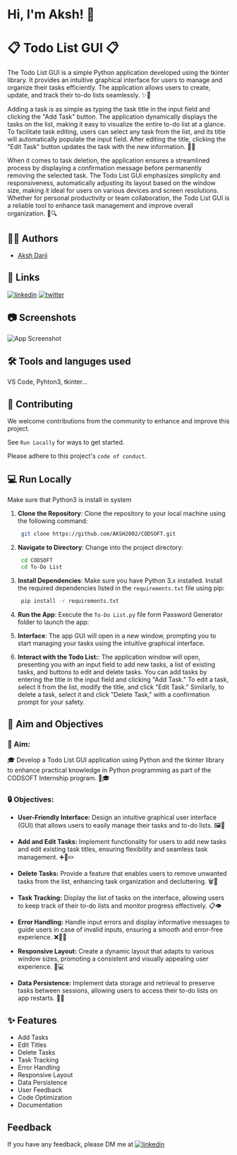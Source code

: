 
# Hi, I'm Aksh! 👋

# 📋 Todo List GUI 📋

The Todo List GUI is a simple Python application developed using the tkinter library. It provides an intuitive graphical interface for users to manage and organize their tasks efficiently. The application allows users to create, update, and track their to-do lists seamlessly. ✨📅

Adding a task is as simple as typing the task title in the input field and clicking the "Add Task" button. The application dynamically displays the tasks on the list, making it easy to visualize the entire to-do list at a glance. To facilitate task editing, users can select any task from the list, and its title will automatically populate the input field. After editing the title, clicking the "Edit Task" button updates the task with the new information. 📝💡

When it comes to task deletion, the application ensures a streamlined process by displaying a confirmation message before permanently removing the selected task. The Todo List GUI emphasizes simplicity and responsiveness, automatically adjusting its layout based on the window size, making it ideal for users on various devices and screen resolutions. Whether for personal productivity or team collaboration, the Todo List GUI is a reliable tool to enhance task management and improve overall organization. 🚀🔍




## 👩‍💻 Authors

- [Aksh Darji](https://github.com/aksh2002)


## 🔗 Links
[![linkedin](https://img.shields.io/badge/linkedin-0A66C2?style=for-the-badge&logo=linkedin&logoColor=white)](https://linkedin.com/in/aksh-darji-127316210)
[![twitter](https://img.shields.io/badge/twitter-1DA1F2?style=for-the-badge&logo=twitter&logoColor=white)](https://twitter.com/akshdarji_135)

## 📷 Screenshots

![App Screenshot](https://raw.githubusercontent.com/AKSH2002/CODSOFT)



## 🛠 Tools and languges used
VS Code, Pyhton3, tkinter...


## 🤝 Contributing

We welcome contributions from the community to enhance and improve this project.

See `Run Locally` for ways to get started.

Please adhere to this project's `code of conduct`.


## 💻 Run Locally
Make sure that Python3 is install in system 


1. **Clone the Repository**: Clone the repository to your local machine using the following command:
   
     ```bash
      git clone https://github.com/AKSH2002/CODSOFT.git
     ```


2. **Navigate to Directory**: Change into the project directory:
   
     ```bash
      cd CODSOFT
      cd To-Do List
     ```

3. **Install Dependencies**: Make sure you have Python 3.x installed. Install the required dependencies listed in the `requirements.txt` file using pip:
   
     ```bash
      pip install -r requirements.txt
     ``` 

4. **Run the App**: Execute the `To-Do List.py` file form Password Generator folder to launch the app:

5. **Interface**: The app GUI will open in a new window, prompting you to start managing your tasks using the intuitive graphical interface.

6. **Interact with the Todo List:**: The application window will open, presenting you with an input field to add new tasks, a list of existing tasks, and buttons to edit and delete tasks. You can add tasks by entering the title in the input field and clicking "Add Task." To edit a task, select it from the list, modify the title, and click "Edit Task." Similarly, to delete a task, select it and click "Delete Task," with a confirmation prompt for your safety.


## 🎯 Aim and Objectives

### 🌟 Aim: 

🎓 Develop a Todo List GUI application using Python and the tkinter library to enhance practical knowledge in Python programming as part of the CODSOFT Internship program. 🐍🎓


### 🔒 Objectives:

- **User-Friendly Interface:** Design an intuitive graphical user interface (GUI) that allows users to easily manage their tasks and to-do lists. 🖼️👤

- **Add and Edit Tasks:** Implement functionality for users to add new tasks and edit existing task titles, ensuring flexibility and seamless task management. ➕📝✏️

- **Delete Tasks:** Provide a feature that enables users to remove unwanted tasks from the list, enhancing task organization and decluttering. 🗑️🚫

- **Task Tracking:** Display the list of tasks on the interface, allowing users to keep track of their to-do lists and monitor progress effectively. 📋👁️

- **Error Handling:** Handle input errors and display informative messages to guide users in case of invalid inputs, ensuring a smooth and error-free experience. ❌🚫📝

- **Responsive Layout:** Create a dynamic layout that adapts to various window sizes, promoting a consistent and visually appealing user experience. 📱💻

- **Data Persistence:** Implement data storage and retrieval to preserve tasks between sessions, allowing users to access their to-do lists on app restarts. 💾🔄



## ✨ Features
- Add Tasks
- Edit Titles
- Delete Tasks
- Task Tracking
- Error Handling
- Responsive Layout
- Data Persistence
- User Feedback
- Code Optimization
- Documentation


## Feedback

If you have any feedback, please DM me at [![linkedin](https://img.shields.io/badge/linkedin-0A66C2?style=for-the-badge&logo=linkedin&logoColor=white)](https://linkedin.com/in/aksh-darji-127316210)